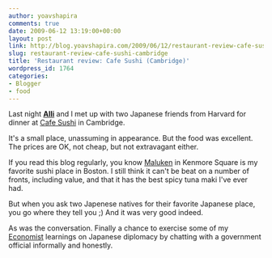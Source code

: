 ```yaml
---
author: yoavshapira
comments: true
date: 2009-06-12 13:19:00+00:00
layout: post
link: http://blog.yoavshapira.com/2009/06/12/restaurant-review-cafe-sushi-cambridge/
slug: restaurant-review-cafe-sushi-cambridge
title: 'Restaurant review: Cafe Sushi (Cambridge)'
wordpress_id: 1764
categories:
- Blogger
- food
---
```


Last night **[Alli](http://allisonshapira.com)** and I met up with two Japanese friends from Harvard for dinner at [Cafe Sushi](http://www.yelp.com/biz/cafe-sushi-cambridge) in Cambridge.

  


It's a small place, unassuming in appearance.  But the food was excellent.  The prices are OK, not cheap, but not extravagant either.

  


If you read this blog regularly, you know [Maluken](http://www.maluken.com/) in Kenmore Square is my favorite sushi place in Boston.  I still think it can't be beat on a number of fronts, including value, and that it has the best spicy tuna maki I've ever had.

  


But when you ask two Japenese natives for their favorite Japanese place, you go where they tell you ;)  And it was very good indeed.

  


As was the conversation.  Finally a chance to exercise some of my [Economist](http://www.economist.com/) learnings on Japanese diplomacy by chatting with a government official informally and honestly.

  

